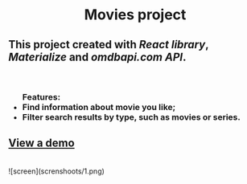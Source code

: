<h1 align="center">Movies project</h1>


## This project created with *React library*, *Materialize* and *omdbapi.com API*.
<br>
<h3><ul>Features:
<li>Find information about movie you like;</li>
<li>Filter search results by type, such as movies or series.</li>
</ul></h3>
<h2><a href="https://yulkabal.github.io/movies-project/">View a demo</a></h2>
<br>
![screen](screnshoots/1.png)
